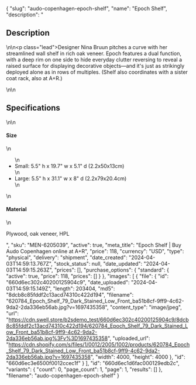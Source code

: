 {
  "slug": "audo-copenhagen-epoch-shelf",
  "name": "Epoch Shelf",
  "description": "<h2>Description</h2>\n<!-- split -->\n<p class=\"lead\">Designer Nina Bruun pitches a curve with her streamlined wall shelf in rich oak veneer. Epoch features a dual function, with a deep rim on one side to hide everyday clutter reversing to reveal a raised surface for displaying decorative objects—and it's just as strikingly deployed alone as in rows of multiples. (Shelf also coordinates with a sister coat rack, also at A+R.)</p>\n<!-- split -->\n<h2>Specifications</h2>\n<!-- split -->\n<h4>Size</h4>\n<ul>\n<li>Small: 5.5\" h x 19.7\" w x 5.1\" d (2.2x50x13cm)</li>\n<li>Large: 5.5\" h x 31.1\" w x 8\" d (2.2x79x20.4cm)</li>\n</ul>\n<h4>Material</h4>\n<p>Plywood, oak veneer, HPL</p>",
  "sku": "MEN-6205039",
  "active": true,
  "meta_title": "Epoch Shelf | Buy Audo Copenhagen online at A+R",
  "price": 118,
  "currency": "USD",
  "type": "physical",
  "delivery": "shipment",
  "date_created": "2024-04-03T14:59:13.767Z",
  "stock_status": null,
  "date_updated": "2024-04-03T14:59:15.263Z",
  "prices": [],
  "purchase_options": {
    "standard": {
      "active": true,
      "price": 118,
      "prices": []
    }
  },
  "images": [
    {
      "file": {
        "id": "660d6ec302c40200125904c9",
        "date_uploaded": "2024-04-03T14:59:15.149Z",
        "length": 203404,
        "md5": "8dcb8c85fddf2c13acd74310c422d194",
        "filename": "620784_Epoch_Shelf_79_Dark_Stained_Low_Front_ba51b8cf-9ff9-4c62-9da2-2da336eb56ab.jpg?v=1697435358",
        "content_type": "image/jpeg",
        "url": "https://cdn.swell.store/b2sdemo_test/660d6ec302c40200125904c9/8dcb8c85fddf2c13acd74310c422d194/620784_Epoch_Shelf_79_Dark_Stained_Low_Front_ba51b8cf-9ff9-4c62-9da2-2da336eb56ab.jpg%3Fv%3D1697435358",
        "uploaded_url": "https://cdn.shopify.com/s/files/1/0012/2005/1002/products/620784_Epoch_Shelf_79_Dark_Stained_Low_Front_ba51b8cf-9ff9-4c62-9da2-2da336eb56ab.jpg?v=1697435358",
        "width": 4000,
        "height": 4000
      },
      "id": "660d6ec3e6500f0012ccec1f"
    }
  ],
  "id": "660d6ec1d6fac000129edb2c",
  "variants": {
    "count": 0,
    "page_count": 1,
    "page": 1,
    "results": []
  },
  "filename": "audo-copenhagen-epoch-shelf"
}